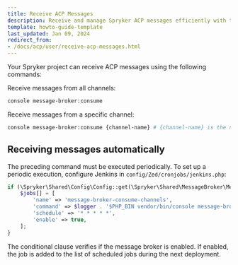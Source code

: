 ```yaml
---
title: Receive ACP Messages
description: Receive and manage Spryker ACP messages efficiently with this guide, covering integration details and message processing for optimized communication.
template: howto-guide-template
last_updated: Jan 09, 2024
redirect_from:
- /docs/acp/user/receive-acp-messages.html
---
```


Your Spryker project can receive ACP messages using the following commands:

Receive messages from all channels:
```bash
console message-broker:consume
```

Receive messages from a specific channel:

```bash
console message-broker:consume {channel-name} # {channel-name} is the name of the channel, like `asset-commands`.
```


## Receiving messages automatically

The preceding command must be executed periodically. To set up a periodic execution, configure Jenkins in `config/Zed/cronjobs/jenkins.php`:


```php
if (\Spryker\Shared\Config\Config::get(\Spryker\Shared\MessageBroker\MessageBrokerConstants::IS_ENABLED)) {
    $jobs[] = [
        'name' => 'message-broker-consume-channels',
        'command' => $logger . '$PHP_BIN vendor/bin/console message-broker:consume --time-limit=15 --sleep=5',
        'schedule' => '* * * * *',
        'enable' => true,
    ];
}
```

The conditional clause verifies if the message broker is enabled. If enabled, the job is added to the list of scheduled jobs during the next deployment.

